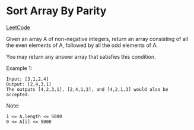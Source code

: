 # Sort Array By Parity
[LeetCode](https://leetcode.com/problems/sort-array-by-parity/description/)

Given an array A of non-negative integers, return an array consisting of all the even elements of A, followed by all the odd elements of A.

You may return any answer array that satisfies this condition.

Example 1:
```
Input: [3,1,2,4]
Output: [2,4,3,1]
The outputs [4,2,3,1], [2,4,1,3], and [4,2,1,3] would also be accepted.
```
 
Note:
```
1 <= A.length <= 5000
0 <= A[i] <= 5000
```
